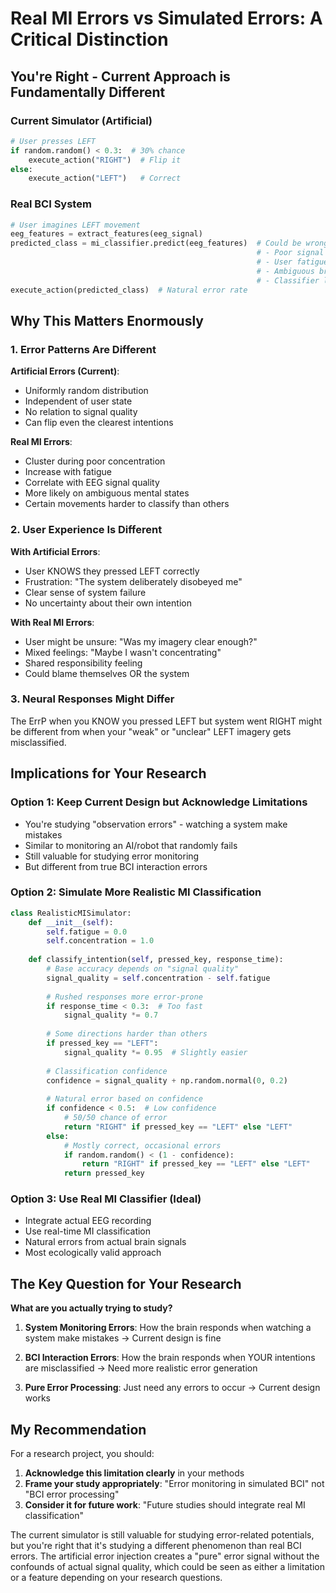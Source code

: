 # Real MI Errors vs Simulated Errors: A Critical Distinction

## You're Right - Current Approach is Fundamentally Different

### Current Simulator (Artificial)
```python
# User presses LEFT
if random.random() < 0.3:  # 30% chance
    execute_action("RIGHT")  # Flip it
else:
    execute_action("LEFT")   # Correct
```

### Real BCI System
```python
# User imagines LEFT movement
eeg_features = extract_features(eeg_signal)
predicted_class = mi_classifier.predict(eeg_features)  # Could be wrong due to:
                                                       # - Poor signal quality
                                                       # - User fatigue
                                                       # - Ambiguous brain patterns
                                                       # - Classifier limitations
execute_action(predicted_class)  # Natural error rate
```

## Why This Matters Enormously

### 1. **Error Patterns Are Different**

**Artificial Errors (Current)**:
- Uniformly random distribution
- Independent of user state
- No relation to signal quality
- Can flip even the clearest intentions

**Real MI Errors**:
- Cluster during poor concentration
- Increase with fatigue
- Correlate with EEG signal quality
- More likely on ambiguous mental states
- Certain movements harder to classify than others

### 2. **User Experience Is Different**

**With Artificial Errors**:
- User KNOWS they pressed LEFT correctly
- Frustration: "The system deliberately disobeyed me"
- Clear sense of system failure
- No uncertainty about their own intention

**With Real MI Errors**:
- User might be unsure: "Was my imagery clear enough?"
- Mixed feelings: "Maybe I wasn't concentrating"
- Shared responsibility feeling
- Could blame themselves OR the system

### 3. **Neural Responses Might Differ**

The ErrP when you KNOW you pressed LEFT but system went RIGHT might be different from when your "weak" or "unclear" LEFT imagery gets misclassified.

## Implications for Your Research

### Option 1: Keep Current Design but Acknowledge Limitations
- You're studying "observation errors" - watching a system make mistakes
- Similar to monitoring an AI/robot that randomly fails
- Still valuable for studying error monitoring
- But different from true BCI interaction errors

### Option 2: Simulate More Realistic MI Classification
```python
class RealisticMISimulator:
    def __init__(self):
        self.fatigue = 0.0
        self.concentration = 1.0
        
    def classify_intention(self, pressed_key, response_time):
        # Base accuracy depends on "signal quality"
        signal_quality = self.concentration - self.fatigue
        
        # Rushed responses more error-prone
        if response_time < 0.3:  # Too fast
            signal_quality *= 0.7
            
        # Some directions harder than others
        if pressed_key == "LEFT":
            signal_quality *= 0.95  # Slightly easier
        
        # Classification confidence
        confidence = signal_quality + np.random.normal(0, 0.2)
        
        # Natural error based on confidence
        if confidence < 0.5:  # Low confidence
            # 50/50 chance of error
            return "RIGHT" if pressed_key == "LEFT" else "LEFT"
        else:
            # Mostly correct, occasional errors
            if random.random() < (1 - confidence):
                return "RIGHT" if pressed_key == "LEFT" else "LEFT"
            return pressed_key
```

### Option 3: Use Real MI Classifier (Ideal)
- Integrate actual EEG recording
- Use real-time MI classification
- Natural errors from actual brain signals
- Most ecologically valid approach

## The Key Question for Your Research

**What are you actually trying to study?**

1. **System Monitoring Errors**: How the brain responds when watching a system make mistakes → Current design is fine

2. **BCI Interaction Errors**: How the brain responds when YOUR intentions are misclassified → Need more realistic error generation

3. **Pure Error Processing**: Just need any errors to occur → Current design works

## My Recommendation

For a research project, you should:
1. **Acknowledge this limitation clearly** in your methods
2. **Frame your study appropriately**: "Error monitoring in simulated BCI" not "BCI error processing"
3. **Consider it for future work**: "Future studies should integrate real MI classification"

The current simulator is still valuable for studying error-related potentials, but you're right that it's studying a different phenomenon than real BCI errors. The artificial error injection creates a "pure" error signal without the confounds of actual signal quality, which could be seen as either a limitation or a feature depending on your research questions.